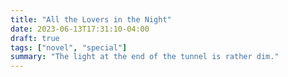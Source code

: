 ```yaml
---
title: "All the Lovers in the Night"
date: 2023-06-13T17:31:10-04:00
draft: true
tags: ["novel", "special"]
summary: "The light at the end of the tunnel is rather dim."
---
```


